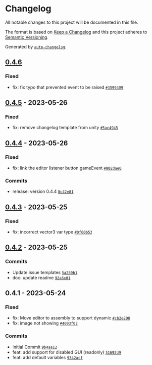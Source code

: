 # Changelog

All notable changes to this project will be documented in this file.

The format is based on [Keep a Changelog](https://keepachangelog.com/en/1.0.0/)
and this project adheres to [Semantic Versioning](https://semver.org/spec/v2.0.0.html).

Generated by [`auto-changelog`](https://github.com/CookPete/auto-changelog).

## [0.4.6](https://github.com/mariodebono/Unity-SO-Architecture/compare/0.4.5...0.4.6)

### Fixed

- fix: fix typo that prevented event to be raised [`#3599409`](https://github.com/mariodebono/Unity-SO-Architecture//commit/35994094be339e7b844f4708bc0d66ecb0d0cc97)

## [0.4.5](https://github.com/mariodebono/Unity-SO-Architecture/compare/0.4.4...0.4.5) - 2023-05-26

### Fixed

- fix: remove changelog template from unity [`#5ac4945`](https://github.com/mariodebono/Unity-SO-Architecture//commit/5ac4945619474cb540be0157cd56ad913fd28b3b)

## [0.4.4](https://github.com/mariodebono/Unity-SO-Architecture/compare/0.4.3...0.4.4) - 2023-05-26

### Fixed

- fix: link the editor listener button gameEvent [`#802dae0`](https://github.com/mariodebono/Unity-SO-Architecture//commit/802dae04eccd66cd97bcf21bfe62829aedc8c826)

### Commits

- release: version 0.4.4 [`8c42e81`](https://github.com/mariodebono/Unity-SO-Architecture/commit/8c42e81ccdc2f5d2bcc8f307c99c35cc4923e227)

## [0.4.3](https://github.com/mariodebono/Unity-SO-Architecture/compare/0.4.2...0.4.3) - 2023-05-25

### Fixed

- fix: incorrect vector3 var type [`#0f60b53`](https://github.com/mariodebono/Unity-SO-Architecture//commit/0f60b532cba1b2ee6d2220ca400e5d63af21f73a)

## [0.4.2](https://github.com/mariodebono/Unity-SO-Architecture/compare/0.4.1...0.4.2) - 2023-05-25

### Commits

- Update issue templates [`5a280b1`](https://github.com/mariodebono/Unity-SO-Architecture/commit/5a280b19668dafb93c6afe6947947ec8885b8e2f)
- doc: update readme [`92a6e01`](https://github.com/mariodebono/Unity-SO-Architecture/commit/92a6e012f0b81b3ea7348093bfad7f1b0dc6cfbd)

## 0.4.1 - 2023-05-24

### Fixed

- fix: Move editor to assembly to support dynamic [`#cb2e298`](https://github.com/mariodebono/Unity-SO-Architecture//commit/cb2e2986efb59e9f7e8438db1006d851d4ebeaba)
- fix: image not showing [`#4093f02`](https://github.com/mariodebono/Unity-SO-Architecture//commit/4093f020d888f812ee6e340a965370a64e561920)

### Commits

- Initial Commit [`9b4aa12`](https://github.com/mariodebono/Unity-SO-Architecture/commit/9b4aa12615f6a013b9fc6668d6f82b2440429438)
- feat: add support for disabled GUI (readonly) [`51692d9`](https://github.com/mariodebono/Unity-SO-Architecture/commit/51692d988b069173b20ade350bb290da8de103bb)
- feat: add default variables [`9342acf`](https://github.com/mariodebono/Unity-SO-Architecture/commit/9342acf6936bdb8e9a7c946c70a8161bbb9d3c12)
